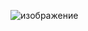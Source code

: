 
![изображение](https://user-images.githubusercontent.com/79372730/216450767-13c2d3f3-5522-4dbd-951e-d8a94a43560f.png)

